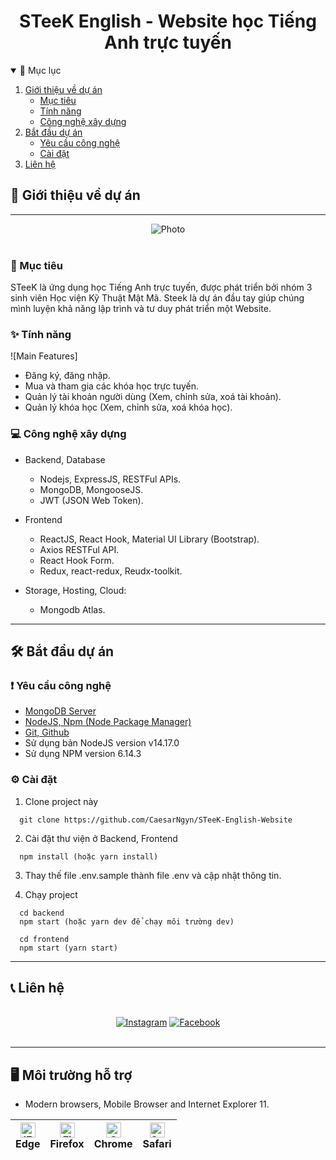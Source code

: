 <h1 align="center">
STeeK English - Website học Tiếng Anh trực tuyến
</h1>

<!-- TABLE OF CONTENTS -->
<details open="open">
  <summary>📑 Mục lục</summary>
  <ol>
    <li>
      <a href="#📝-giới-thiệu-về-dự-án">Giới thiệu về dự án</a>
      <ul>
        <li><a href="#🎯-mục-tiêu">Mục tiêu</a></li>
        <li><a href="#✨-tính-năng">Tính năng</a></li>
        <li><a href="#💻-công-nghệ-xây-dựng">Công nghệ xây dựng</a></li>
      </ul>
    </li>
    <li>
      <a href="#🛠-bắt-đầu-dự-án">Bắt đầu dự án</a>
      <ul>
        <li><a href="#❗-yêu-cầu-công-nghệ">Yêu cầu công nghệ</a></li>
        <li><a href="#⚙-cài-đặt">Cài đặt</a></li>
      </ul>
    </li>
    <li><a href="#📞-liên-lạc">Liên hệ</a></li>
  </ol>
</details>

## 📝 Giới thiệu về dự án

---

<div align="center">
  <img src="https://res.cloudinary.com/dynonary/image/upload/w_1200,h_630/v1626682179/dynonary/logo/dynonary-cover.png" alt="Photo" />
</div>

<br />

### 🎯 Mục tiêu

STeeK là ứng dụng học Tiếng Anh trực tuyến, được phát triển bởi nhóm 3 sinh viên Học viện Kỹ Thuật Mật Mã. Steek là dự án đầu tay giúp chúng mình luyện khả năng lập trình và tư duy phát triển một Website.

### ✨ Tính năng

![Main Features]

- Đăng ký, đăng nhập. 
- Mua và tham gia các khóa học trực tuyến.
- Quản lý tài khoản người dùng (Xem, chỉnh sửa, xoá tài khoản).
- Quản lý khóa học (Xem, chỉnh sửa, xoá khóa học).

### 💻 Công nghệ xây dựng

- Backend, Database

  - Nodejs, ExpressJS, RESTFul APIs.
  - MongoDB, MongooseJS.
  - JWT (JSON Web Token).

- Frontend

  - ReactJS, React Hook, Material UI Library (Bootstrap).
  - Axios RESTFul API.
  - React Hook Form.
  - Redux, react-redux, Reudx-toolkit.

- Storage, Hosting, Cloud:
  - Mongodb Atlas.


---

## 🛠 Bắt đầu dự án

### ❗ Yêu cầu công nghệ

- [MongoDB Server](https://www.mongodb.com/)
- [NodeJS, Npm (Node Package Manager)](https://nodejs.org/en/)
- [Git, Github](https://git-scm.com/)
- Sử dụng bản NodeJS version v14.17.0 
- Sử dụng NPM version 6.14.3

### ⚙ Cài đặt

1. Clone project này

```
  git clone https://github.com/CaesarNgyn/STeeK-English-Website
```

2. Cài đặt thư viện ở Backend, Frontend

```
  npm install (hoặc yarn install)
```

3. Thay thế file .env.sample thành file .env và cập nhật thông tin.

4. Chạy project

```
  cd backend
  npm start (hoặc yarn dev để chạy môi trường dev)
```

```
  cd frontend
  npm start (yarn start)
```

---

## 📞 Liên hệ

<br />

<div align="center">
  <a href="https://www.instagram.com/khanhrussian/" target="_blank"><img src="https://img.shields.io/badge/Instagram-%23E4405F.svg?&style=flat-square&logo=instagram&logoColor=white" alt="Instagram"></a>
  <a href="https://facebook.com/khanhrussian/" target="_blank"><img src="https://img.shields.io/badge/Facebook-%231877F2.svg?&style=flat-square&logo=facebook&logoColor=white" alt="Facebook"></a>
</div>
<br />

---

## 🖥 **Môi trường hỗ trợ**

- Modern browsers, Mobile Browser and Internet Explorer 11.

| [<img src="https://raw.githubusercontent.com/alrra/browser-logos/master/src/edge/edge_48x48.png" alt="IE / Edge" width="24px" height="24px" />](http://godban.github.io/browsers-support-badges/)<br> Edge | [<img src="https://raw.githubusercontent.com/alrra/browser-logos/master/src/firefox/firefox_48x48.png" alt="Firefox" width="24px" height="24px" />](http://godban.github.io/browsers-support-badges/)<br>Firefox | [<img src="https://raw.githubusercontent.com/alrra/browser-logos/master/src/chrome/chrome_48x48.png" alt="Chrome" width="24px" height="24px" />](http://godban.github.io/browsers-support-badges/)<br>Chrome | [<img src="https://raw.githubusercontent.com/alrra/browser-logos/master/src/safari/safari_48x48.png" alt="Safari" width="24px" height="24px" />](http://godban.github.io/browsers-support-badges/)<br>Safari |
| ---------------------------------------------------------------------------------------------------------------------------------------------------------------------------------------------------------- | ---------------------------------------------------------------------------------------------------------------------------------------------------------------------------------------------------------------- | ------------------------------------------------------------------------------------------------------------------------------------------------------------------------------------------------------------ | ------------------------------------------------------------------------------------------------------------------------------------------------------------------------------------------------------------ |
